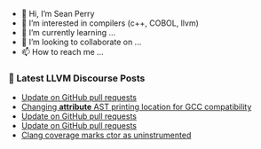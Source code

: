 - 👋 Hi, I’m Sean Perry
- 👀 I’m interested in compilers (c++, COBOL, llvm)
- 🌱 I’m currently learning ...
- 💞️ I’m looking to collaborate on ...
- 📫 How to reach me ...

<!---
s66perry/s66perry is a ✨ special ✨ repository because its `README.md` (this file) appears on your GitHub profile.
You can click the Preview link to take a look at your changes.
--->
### 📕 Latest LLVM Discourse Posts

<!-- DISCOURSE-LLVM:START -->
- [Update on GitHub pull requests](https://discourse.llvm.org/t/update-on-github-pull-requests/71540?page=5#post_81)
- [Changing __attribute__ AST printing location for GCC compatibility](https://discourse.llvm.org/t/changing-attribute-ast-printing-location-for-gcc-compatibility/73215#post_4)
- [Update on GitHub pull requests](https://discourse.llvm.org/t/update-on-github-pull-requests/71540?page=4#post_80)
- [Update on GitHub pull requests](https://discourse.llvm.org/t/update-on-github-pull-requests/71540?page=4#post_79)
- [Clang coverage marks ctor as uninstrumented](https://discourse.llvm.org/t/clang-coverage-marks-ctor-as-uninstrumented/73286#post_2)
<!-- DISCOURSE-LLVM:END -->
